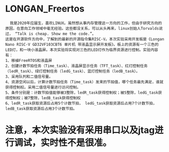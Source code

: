 # LONGAN_Freertos
      我是2020年应届生，喜欢LINUX。虽然想从事内存管理这一方向的工作，但由于研究方向的原因，在意向工作领域中毫无经验。这些都没关系，可以从头再来，linux创始人Torvalds说过， “Talk is cheap. Show me the code.”。
    这是在开源软件方向中，了解到的最新的开源指令集RISC-V。本次实验采用开发板是《Longan Nano RISC-V GD32VF103CBT6 单片机 带液晶显示屏开发板》。板上的资源有一个三色的LED灯，和一块小液晶屏。本次实验将实现对三色的LED灯作为临界资源进行控制。实验内容有：
    1、移植FreeRTOS和液晶屏
    2、创建计数节拍任务（Time_task）、液晶屏显示任务（TFT_task）、红灯控制任务（ledR_task）、绿灯控制任务（ledG_task）、蓝灯控制任务（ledB_task）。
    3、采用队列和二值信号量。
    4、资源空闲以后，计算计数节拍任务（Time_task）发来的节拍值，哪个任务最先满足，谁就获得控制权。采用二值信号量进行访问控制。
    5、条件分别是：计数节拍值能够被3整除，ledR_task获得控制权；被5整除，ledG_task获得控制权；被7整除，ledB_task获得控制权
    6、ledR_task获取资源后占用5个计数节拍， ledG_task获取资源后占用7个计数节拍， ledB_task获取资源后占用3个计数节拍。

# 注意，本次实验没有采用串口以及jtag进行调试，实时性不是很准。


